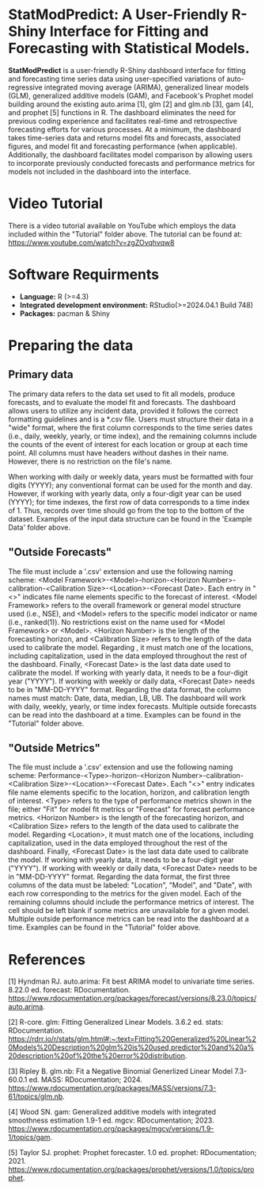 # StatModPredict: A User-Friendly R-Shiny Interface for Fitting and Forecasting with Statistical Models. 

**StatModPredict** is a user-friendly R-Shiny dashboard interface for fitting and forecasting time series data using user-specified variations of auto-regressive integrated moving average (ARIMA), generalized linear models (GLM), generalized additive models (GAM), and Facebook's Prophet model building around the existing auto.arima [1], glm [2] and glm.nb [3], gam [4], and prophet [5] functions in R. The dashboard eliminates the need for previous coding experience and facilitates real-time and retrospective forecasting efforts for various processes. At a minimum, the dashboard takes time-series data and returns model fits and forecasts, associated figures, and model fit and forecasting performance (when applicable). Additionally, the dashboard facilitates model comparison by allowing users to incorporate previously conducted forecasts and performance metrics for models not included in the dashboard into the interface. 

# Video Tutorial 
There is a video tutorial available on YouTube which employs the data included within the "Tutorial" folder above. The tutorial can be found at: https://www.youtube.com/watch?v=zgZOvqhvqw8

# Software Requirments 
- **Language:** R (\>=4.3)
- **Integrated development environment:** RStudio(\>=2024.04.1 Build 748)
- **Packages:** pacman & Shiny

# Preparing the data

## Primary data
The primary data refers to the data set used to fit all models, produce forecasts, and to evaluate the model fit and forecasts. The dashboard allows users to utilize any incident data, provided it follows the correct formatting guidelines and is a *.csv file. Users must structure their data in a "wide" format, where the first column corresponds to the time series dates (i.e., daily, weekly, yearly, or time index), and the remaining columns include the counts of the event of interest for each location or group at each time point. All columns must have headers without dashes in their name. However, there is no restriction on the file's name. 

When working with daily or weekly data, years must be formatted with four digits (YYYY); any conventional format can be used for the month and day. However, if working with yearly data, only a four-digit year can be used (YYYY); for time indexes, the first row of data corresponds to a time index of 1. Thus, records over time should go from the top to the bottom of the dataset. Examples of the input data structure can be found in the 'Example Data' folder above.

## "Outside Forecasts"
The file must include a '.csv' extension and use the following naming scheme: \<Model Framework\>-\<Model\>-horizon-\<Horizon Number\>-calibration-\<Calibration Size\>-\<Location\>-\<Forecast Date\>. Each entry in "<>" indicates file name elements specific to the forecast of interest. \<Model Framework\> refers to the overall framework or general model structure used (i.e., NSE), and \<Model\> refers to the specific model indicator or name (i.e., ranked(1)). No restrictions exist on the name used for \<Model Framework\> or \<Model\>. \<Horizon Number\> is the length of the forecasting horizon, and \<Calibration Size\> refers to the length of the data used to calibrate the model. Regarding <Location>, it must match one of the locations, including capitalization, used in the data employed throughout the rest of the dashboard. Finally, \<Forecast Date\> is the last data date used to calibrate the model. If working with yearly data, it needs to be a four-digit year ("YYYY").  If working with weekly or daily data, \<Forecast Date\> needs to be in "MM-DD-YYYY" format. Regarding the data format, the column names must match: Date, data, median, LB, UB. The dashboard will work with daily, weekly, yearly, or time index forecasts. Multiple outside forecasts can be read into the dashboard at a time. Examples can be found in the "Tutorial" folder above. 

## "Outside Metrics"
The file must include a '.csv' extension and use the following naming scheme: Performance-\<Type\>-horizon-\<Horizon Number\>-calibration-\<Calibration Size\>-\<Location\>-\<Forecast Date\>. Each "<>" entry indicates file name elements specific to the location, horizon, and calibration length of interest. \<Type\> refers to the type of performance metrics shown in the file; either "Fit" for model fit metrics or "Forecast" for forecast performance metrics. \<Horizon Number\> is the length of the forecasting horizon, and \<Calibration Size\> refers to the length of the data used to calibrate the model. Regarding \<Location\>, it must match one of the locations, including capitalization, used in the data employed throughout the rest of the dashboard. Finally, \<Forecast Date\> is the last data date used to calibrate the model. If working with yearly data, it needs to be a four-digit year ("YYYY").  If working with weekly or daily data, \<Forecast Date\> needs to be in "MM-DD-YYYY" format. Regarding the data format, the first three columns of the data must be labeled: "Location", "Model", and "Date", with each row corresponding to the metrics for the given model. Each of the remaining columns should include the performance metrics of interest. The cell should be left blank if some metrics are unavailable for a given model. Multiple outside performance metrics can be read into the dashboard at a time. Examples can be found in the "Tutorial" folder above.  

# References 
[1] Hyndman RJ. auto.arima: Fit best ARIMA model to univariate time series. 8.22.0 ed. forecast: RDocumentation. https://www.rdocumentation.org/packages/forecast/versions/8.23.0/topics/auto.arima. 

[2]	R-core. glm: Fitting Generalized Linear Models. 3.6.2 ed. stats: RDocumentation. https://rdrr.io/r/stats/glm.html#:~:text=Fitting%20Generalized%20Linear%20Models%20Description%20glm%20is%20used,predictor%20and%20a%20description%20of%20the%20error%20distribution. 

[3]	Ripley B. glm.nb: Fit a Negative Binomial Generlized Linear Model 7.3-60.0.1 ed. MASS: RDocumentation; 2024. https://www.rdocumentation.org/packages/MASS/versions/7.3-61/topics/glm.nb. 

[4]	Wood SN. gam: Generalized additive models with integrated smoothness estimation 1.9-1 ed. mgcv: RDocumentation; 2023. https://www.rdocumentation.org/packages/mgcv/versions/1.9-1/topics/gam.

[5] Taylor SJ. prophet: Prophet forecaster. 1.0 ed. prophet: RDocumentation; 2021. https://www.rdocumentation.org/packages/prophet/versions/1.0/topics/prophet. 



